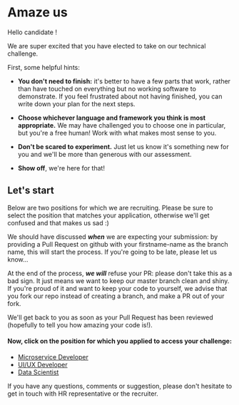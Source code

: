 # Amaze us

Hello candidate !

We are super excited that you have elected to take on our technical challenge.

First, some helpful hints:
- **You don't need to finish:** it's better to have a few parts that work, rather than have touched on everything but no
 working software to demonstrate. If you feel frustrated about not having finished, you can write down your plan for the 
 next steps.

- **Choose whichever language and framework you think is most appropriate.** We may have challenged you to choose one in
 particular, but you're a free human! Work with what makes most sense to you.

- **Don't be scared to experiment.** Just let us know it's something new for you and we'll be more than generous with our
 assessment.

- **Show off**, we're here for that!

## Let's start
Below are two positions for which we are recruiting. Please be sure to select the position that matches your application, 
otherwise we'll get confused and that makes us sad :)

We should have discussed **_when_** we are expecting your submission: by providing a Pull Request on github with your 
firstname-name as the branch name, this will start the process. If you're going to be late, please let us know...

At the end of the process, **_we will_** refuse your PR: please don't take this as a bad sign. It just means we want to 
keep our master branch clean and shiny. If you're proud of it and want to keep your code to yourself, we advise that you 
fork our repo instead of creating a branch, and make a PR out of your fork.

We'll get back to you as soon as your Pull Request has been reviewed (hopefully to tell you how amazing your code is!).

#### Now, click on the position for which you applied to access your challenge:

+ [Microservice Developer](/microservice) 
+ [UI/UX Developer](/uiux) 
+ [Data Scientist](/datascience/time-series) 

If you have any questions, comments or suggestion, please don't hesitate to get in touch with HR representative or the recruiter.

